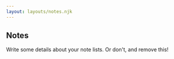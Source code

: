 ```yaml
---
layout: layouts/notes.njk
---
```


## Notes

Write some details about your note lists. Or don't, and remove this!
